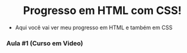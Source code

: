 <h1 align="center"> Progresso em HTML com CSS! </h1>

  * Aqui você vai ver meu progresso em HTML e também em CSS


### Aula #1 (Curso em Video)
